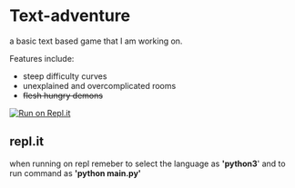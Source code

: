 # Text-adventure 
a basic text based game that I am working on.

Features include:
  * steep difficulty curves
  * unexplained and overcomplicated rooms
  * ~~flesh hungry demons~~

[![Run on Repl.it](https://repl.it/badge/github/Dragorn06/text-adventure)](https://repl.it/github/Dragorn06/text-adventure)

## repl.it
when running on repl remeber to select the language as __'python3__' and to run command as __'python main.py'__